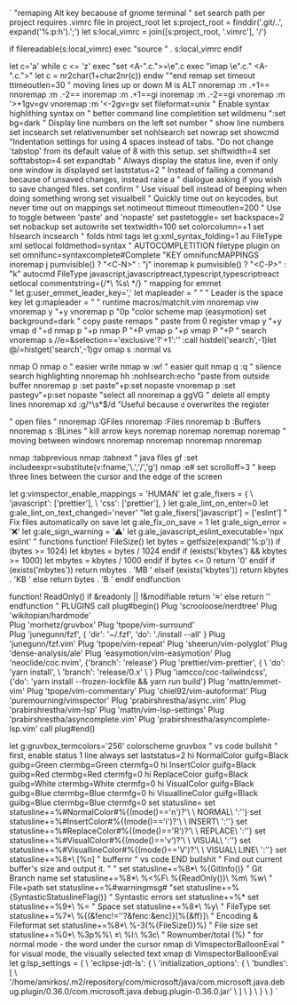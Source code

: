`
"remaping Alt key becaouse of gnome terminal
" set search path per project requires .vimrc file in project_root 
let s:project_root = finddir('.git/..', expand('%:p:h').';')
let s:local_vimrc = join([s:project_root, '.vimrc'], '/')

if filereadable(s:local_vimrc)
exec "source " . s:local_vimrc
endif

let c='a'
while c <= 'z'
exec "set <A-".c.">=\e".c
exec "imap \e".c." <A-".c.">"
let c = nr2char(1+char2nr(c))
endw
""end remap
set timeout ttimeoutlen=30
" moving lines up or down M is ALT
nnoremap <M-DOWN> :m .+1<CR>==
nnoremap <M-Up> :m .-2<CR>==
inoremap <M-DOWN> <Esc>:m .+1<CR>==gi
inoremap <M-Up> <Esc>:m .-2<CR>==gi
vnoremap <M-DOWN> :m '>+1<CR>gv=gv
vnoremap <M-Up> :m '<-2<CR>gv=gv
set fileformat=unix
" Enable syntax highlithing
syntax on
" better command line completition
set wildmenu
":set bg=dark
" Display line numbers on the left
set number
" show line numbers
set incsearch
set relativenumber
set nohlsearch
set nowrap
set showcmd
"Indentation settings for using 4 spaces instead of tabs.
"Do not change 'tabstop' from its default value of 8 with this setup.
set shiftwidth=4
set softtabstop=4
set expandtab
" Always display the status line, even if only one window is displayed
set laststatus=2
" Instead of failing a command because of unsaved changes, instead raise a
" dialogue asking if you wish to save changed files.
set confirm
" Use visual bell instead of beeping when doing something wrong
set visualbell
" Quickly time out on keycodes, but never time out on mappings
set notimeout ttimeout ttimeoutlen=200
" Use <F11> to toggle between 'paste' and 'nopaste'
set pastetoggle=<F11>
set backspace=2
set nobackup
set autowrite
set textwidth=100
set colorcolumn=+1
set hlsearch incsearch
" folds html tags
let g:xml_syntax_folding=1
au FileType xml setlocal foldmethod=syntax
" AUTOCOMPLETITION
filetype plugin on
set omnifunc=syntaxcomplete#Complete
"KEY omnifuncMAPPINGS
inoremap <expr> j pumvisible() ? "\<C-N>" : "j"
inoremap <expr> k pumvisible() ? "\<C-P>" : "k"
autocmd FileType javascript,javascriptreact,typescript,typescriptreact setlocal commentstring={/*\ %s\ */}
" mapping for emmet  
" let g:user_emmet_leader_key=','
let mapleader = " " " Leader is the space key
let g:mapleader = " "
runtime macros/matchit.vim
nnoremap <Space> viw
vnoremap <leader>y "+y
vnoremap <leader>p "0p
"color scheme
map <leader><leader> <Plug>(easymotion)<cr>
set background=dark
" copy paste remaps
" paste from 0 register
vmap <leader>y "+y
vmap <leader>d "+d
nmap <leader>p "+p
nmap <leader>P "+P
vmap <leader>p "+p
vmap <leader>P "+P
" search 
vnoremap <silent> s //e<C-r>=&selection=='exclusive'?'+1':''<CR><CR>
\:<C-u>call histdel('search',-1)<Bar>let @/=histget('search',-1)<CR>gv
omap s :normal vs<CR>

nmap <S-Enter> O<Esc>
nmap <CR> o<Esc>
" easier write
nmap <leader>w :w!<cr>
" easier quit
nmap <leader>q :q<cr>
" silence search highlighting
nnoremap <leader>hh :nohlsearch<Bar>:echo<CR>
"paste from outside buffer
nnoremap <leader>p :set paste<CR>"+p:set nopaste<CR>
vnoremap <leader>p <Esc>:set paste<CR>gv"+p:set nopaste<CR>
"select all
nnoremap <leader>a ggVG
" delete all empty lines
nnoremap xd :g/^\s*$/d<CR>
"Useful because `d` overwrites the <quote> register

" open files
" nnoremap <C-p> :GFiles <CR>
nnoremap <C-p> :Files <CR>
nnoremap <leader>b :Buffers<CR>
nnoremap <leader>s :BLines<CR>
" kill arrow keys
noremap <silent> <Up>    <Nop>
noremap <silent> <Down>  <Nop>
noremap <silent> <Left>  <Nop>
noremap <silent> <Right> <Nop>
" moving between windows
nnoremap <C-J> <C-W><C-J>
nnoremap <C-K> <C-W><C-K>
nnoremap <C-L> <C-W><C-L>
nnoremap <C-H> <C-W><C-H>


nmap <M-LEFT> :tabprevious<cr>
nmap <M-RIGHT> :tabnext<cr>
" java files gf
:set includeexpr=substitute(v:fname,'\\.','/','g')
nmap <F12> :e#<CR>
set scrolloff=3 " keep three lines between the cursor and the edge of the screen


let g:vimspector_enable_mappings = 'HUMAN'
let g:ale_fixers = {
\   'javascript': ['prettier'],
\   'css': ['prettier'],
\}
let g:ale_lint_on_enter=0
let g:ale_lint_on_text_changed='never'
"let g:ale_fixers['javascript'] = ['eslint']
" Fix files automatically on save
let g:ale_fix_on_save = 1
let g:ale_sign_error = '❌'
let g:ale_sign_warning = '⚠️'
let g:ale_javascript_eslint_executable='npx eslint'
" functions
function! FileSize()
let bytes = getfsize(expand('%:p'))
if (bytes >= 1024)
let kbytes = bytes / 1024
endif
if (exists('kbytes') && kbytes >= 1000)
let mbytes = kbytes / 1000
endif
if bytes <= 0
return '0'
endif
if (exists('mbytes'))
return mbytes . 'MB '
elseif (exists('kbytes'))
return kbytes . 'KB '
else
return bytes . 'B '
endif
endfunction

function! ReadOnly()
if &readonly || !&modifiable
return ''
else
return ''
endfunction
" PLUGINS
call plug#begin()
Plug 'scrooloose/nerdtree'
Plug 'wikitopian/hardmode'  
Plug 'morhetz/gruvbox'
Plug 'tpope/vim-surround'    
Plug 'junegunn/fzf', { 'dir': '~/.fzf', 'do': './install --all' }
Plug 'junegunn/fzf.vim'
Plug 'tpope/vim-repeat'
Plug 'sheerun/vim-polyglot'
Plug 'dense-analysis/ale'
Plug 'easymotion/vim-easymotion'
Plug 'neoclide/coc.nvim', {'branch': 'release'}
Plug 'prettier/vim-prettier', {
\ 'do': 'yarn install',
\ 'branch': 'release/0.x'
\ }
Plug 'iamcco/coc-tailwindcss',  {'do': 'yarn install --frozen-lockfile && yarn run build'}
Plug 'mattn/emmet-vim'
Plug 'tpope/vim-commentary'
Plug 'chiel92/vim-autoformat'
Plug 'puremourning/vimspector'
Plug 'prabirshrestha/async.vim'
Plug 'prabirshrestha/vim-lsp'
Plug 'mattn/vim-lsp-settings'
Plug 'prabirshrestha/asyncomplete.vim'
Plug 'prabirshrestha/asyncomplete-lsp.vim'
call plug#end()

let g:gruvbox_termcolors='256'
colorscheme gruvbox
" vs code bullshit
" first, enable status 1 line always
set laststatus=2
hi NormalColor guifg=Black guibg=Green ctermbg=Green ctermfg=0
hi InsertColor guifg=Black guibg=Red ctermbg=Red ctermfg=0
hi ReplaceColor guifg=Black guibg=White ctermbg=White ctermfg=0
hi VisualColor guifg=Black guibg=Blue ctermbg=Blue ctermfg=0
hi VisuallineColor guifg=Black guibg=Blue ctermbg=Blue ctermfg=0
set statusline=
set statusline+=%#NormalColor#%{(mode()=='n')?'\ \ NORMAL\ ':''}
set statusline+=%#InsertColor#%{(mode()=='i')?'\ \ INSERT\ ':''}
set statusline+=%#ReplaceColor#%{(mode()=='R')?'\ \ REPLACE\ ':''}
set statusline+=%#VisualColor#%{(mode()=='v')?'\ \ VISUAL\ ':''}
set statusline+=%#VisuallineColor#%{(mode()=='V')?'\ \ VISUAL\ LINE\ ':''}
set statusline+=%8*\ [%n]                                " buffernr
" vs code END bullshit
" Find out current buffer's size and output it.
"
" set statusline+=%8*\ %{GitInfo()}                        " Git Branch name
set statusline+=%8*\ %<%F\ %{ReadOnly()}\ %m\ %w\        " File+path
set statusline+=%#warningmsg#
"set statusline+=%{SyntasticStatuslineFlag()}             " Syntastic errors
set statusline+=%*
set statusline+=%9*\ %=                                  " Space
set statusline+=%8*\ %y\                                 " FileType
set statusline+=%7*\ %{(&fenc!=''?&fenc:&enc)}\[%{&ff}]\ " Encoding & Fileformat
set statusline+=%8*\ %-3(%{FileSize()}%)                 " File size
set statusline+=%0*\ %3p%%\ \ %l:\ %3c\                 " Rownumber/total (%)
" for normal mode - the word under the cursor
nmap <Leader>di <Plug>VimspectorBalloonEval
" for visual mode, the visually selected text
xmap <Leader>di <Plug>VimspectorBalloonEval
let g:lsp_settings = {
\ 'eclipse-jdt-ls': {
\     'initialization_options': {
\         'bundles': [
\             '/home/amirkos/.m2/repository/com/microsoft/java/com.microsoft.java.debug.plugin/0.36.0/com.microsoft.java.debug.plugin-0.36.0.jar'
\         ]
\     }
\ }
\ }
`
